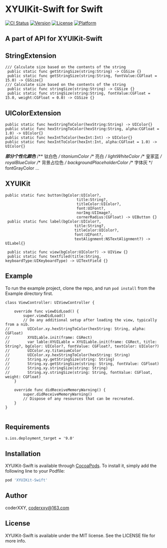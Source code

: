 # XYUIKit-Swift for Swift

[![CI Status](https://img.shields.io/travis/CoderXXY/XYUIKit-Swift.svg?style=flat)](https://travis-ci.org/CoderXXY/XYUIKit-Swift)
[![Version](https://img.shields.io/cocoapods/v/XYUIKit-Swift.svg?style=flat)](https://cocoapods.org/pods/XYUIKit-Swift)
[![License](https://img.shields.io/cocoapods/l/XYUIKit-Swift.svg?style=flat)](https://cocoapods.org/pods/XYUIKit-Swift)
[![Platform](https://img.shields.io/cocoapods/p/XYUIKit-Swift.svg?style=flat)](https://cocoapods.org/pods/XYUIKit-Swift)

## A part of API for XYUIKit-Swift 

## StringExtension
```
/// Calculate size based on the contents of the string
 public static func getStringSize(string:String) -> CGSize {}
 public static func getStringSize(string:String, fontValue:CGFloat = 15.0) -> CGSize{}
/// Calculate size based on the contents of the string
 public static func stringSize(string:String) -> CGSize {}
 public static func stringSize(string:String, fontValue:CGFloat = 15.0, weight:CGFloat = 0.0) -> CGSize {}
```
## UIColorExtension
```
public static func hexStringToColor(hexString:String) -> UIColor{}
public static func hexStringToColor(hexString:String, alpha:CGFloat = 1.0) -> UIColor{}
public static func hexIntToColor(hexInt:Int) -> UIColor{}
public static func hexIntToColor(hexInt:Int, alpha:CGFloat = 1.0) -> UIColor{}
```
***部分个性化颜色***
/** 钛白色 */
titaniumColor
/** 亮白 */
lightWhiteColor
/** 皇家蓝 */
royalBlueColor
/** 背景占位色 */
backgroundPlaceholderColor
/** 字体灰 */
fontGrayColor
...
## XYUIKit
```
public static func button(bgColor:UIColor?,
                                title:String?,
                                titleColor:UIColor?,
                                font:UIFont?,
                                norImg:UIImage?,
                                cornerRadius:CGFloat) -> UIButton {}
 public static func label(bgColor:UIColor?,
                               title:String?,
                               titleColor:UIColor?,
                               font:UIFont?,
                               textAlignment:NSTextAlignment?) -> UILabel{}
                               
 public static func view(bgColor:UIColor?) -> UIView {}                              
 public static func textfiled(title:String, keyboardType:UIKeyboardType) -> UITextField {}
```

## Example

To run the example project, clone the repo, and run `pod install` from the Example directory first.

```
class ViewController: UIViewController {

    override func viewDidLoad() {
        super.viewDidLoad()
        // Do any additional setup after loading the view, typically from a nib.
//        UIColor.xy.hexStringToColor(hexString: String, alpha: CGFloat)
//        XYUILable.init(frame: CGRect)
//        var lable:XYUILable = XYUILable.init(frame: CGRect, title: String?, bgColor: UIColor?, fontValue: CGFloat?, textColor: UIColor?)
//        UIColor.xy.titaniumColor
//        UIColor.xy.hexStringToColor(hexString: String)
//        String.xy.getStringSize(string: String)
//        String.xy.getStringSize(string: String, fontValue: CGFloat)
//        String.xy.stringSize(string: String)
//        String.xy.stringSize(string: String, fontValue: CGFloat, weight: CGFloat)
    }

    override func didReceiveMemoryWarning() {
        super.didReceiveMemoryWarning()
        // Dispose of any resources that can be recreated.
    }
}


```

## Requirements

```
s.ios.deployment_target = '9.0'

```

## Installation

XYUIKit-Swift is available through [CocoaPods](https://cocoapods.org). To install
it, simply add the following line to your Podfile:

```ruby
pod 'XYUIKit-Swift'
```

## Author

coderXXY, coderxxy@163.com

## License

XYUIKit-Swift is available under the MIT license. See the LICENSE file for more info.
